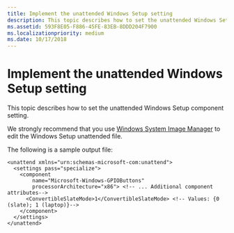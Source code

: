 ```yaml
---
title: Implement the unattended Windows Setup setting
description: This topic describes how to set the unattended Windows Setup component setting.
ms.assetid: 593F8E05-F886-45FE-83EB-8DDD204F7900
ms.localizationpriority: medium
ms.date: 10/17/2018
---
```


# Implement the unattended Windows Setup setting


This topic describes how to set the unattended Windows Setup component setting.

We strongly recommend that you use [Windows System Image Manager](https://go.microsoft.com/fwlink/p/?linkid=324691) to edit the Windows Setup unattended file.

The following is a sample output file:

``` syntax
<unattend xmlns="urn:schemas-microsoft-com:unattend">
  <settings pass="specialize">
    <component
        name="Microsoft-Windows-GPIOButtons"
        processorArchitecture="x86"> <!-- ... Additional component attributes-->
      <ConvertibleSlateMode>1</ConvertibleSlateMode> <!-- Values: {0 (slate); 1 (laptop)}-->
    </component>
  </settings>
</unattend>
```

 

 




